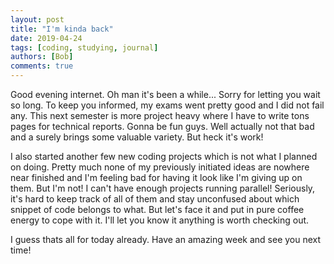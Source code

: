 ```yaml
---
layout: post
title: "I'm kinda back"
date: 2019-04-24
tags: [coding, studying, journal]
authors: [Bob]
comments: true
---
```

Good evening internet.
Oh man it's been a while...
Sorry for letting you wait so long.
To keep you informed, my exams went pretty good and I did not fail any.
This next semester is more project heavy where I have to write tons pages for technical reports.
Gonna be fun guys.
Well actually not that bad and a surely brings some valuable variety.
But heck it's work!

I also started another few new coding projects which is not what I planned on doing.
Pretty much none of my previously initiated ideas are nowhere near finished and I'm feeling bad for having it look like I'm giving up on them.
But I'm not!
I can't have enough projects running parallel!
Seriously, it's hard to keep track of all of them and stay unconfused about which snippet of code belongs to what.
But let's face it and put in pure coffee energy to cope with it.
I'll let you know it anything is worth checking out.

I guess thats all for today already. Have an amazing week and see you next time!
